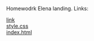 Homewodrk Elena landing.
Links:
<div>
<a href="https://drotsyk.github.io/les5/index.html">link</a></div>
<div>
<a href="https://github.com/drotsyk/les5/blob/master/style.css">style.css</a></div>
<div>
<a href="https://github.com/drotsyk/les5/blob/master/index.html">index.html</a></div>
